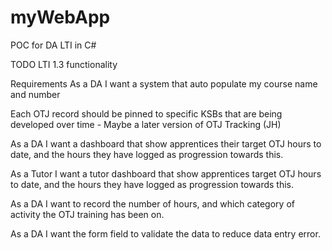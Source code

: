 # myWebApp

POC for DA LTI in C#

TODO
LTI 1.3 functionality

Requirements
As a DA I want a system that auto populate my course name and number 

Each OTJ record should be pinned to specific KSBs that are being developed over time - Maybe a later version of OTJ Tracking (JH) 
  
As a DA I want a dashboard that show apprentices their target OTJ hours to date, and the hours they have logged as progression towards this. 

As a Tutor I want a tutor dashboard that show apprentices target OTJ hours to date, and the hours they have logged as progression towards this. 

As a DA I want to record the number of hours, and which category of activity the OTJ training has been on. 

As a DA I want the form field to validate the data to reduce data entry error. 
